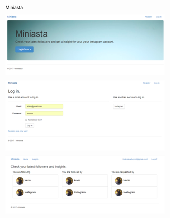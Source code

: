 Miniasta

![ScreenShot](/screenshots/home.png)

![ScreenShot](/screenshots/login.png)

![ScreenShot](/screenshots/insights.png)